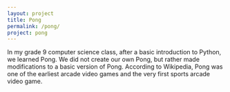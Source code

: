```yaml
---
layout: project
title: Pong
permalink: /pong/
project: pong
---
```


In my grade 9 computer science class, after a basic introduction to Python, we learned Pong.  We did not create our own Pong, but rather made modifications to a basic version of Pong.  According to Wikipedia, Pong was one of the earliest arcade video games and the very first sports arcade video game.